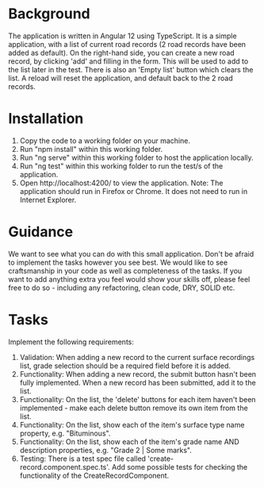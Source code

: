 Background
==========
The application is written in Angular 12 using TypeScript. It is a simple application, with a list of current road records (2 road records have been added as default). On the right-hand side, you can create a new road record, by clicking 'add' and filling in the form. This will be used to add to the list later in the test. There is also an 'Empty list' button which clears the list. A reload will reset the application, and default back to the 2 road records.

Installation
============
1. Copy the code to a working folder on your machine.
2. Run "npm install" within this working folder.
3. Run "ng serve" within this working folder to host the application locally.
4. Run "ng test" within this working folder to run the test/s of the application.
5. Open http://localhost:4200/ to view the application.
Note: The application should run in Firefox or Chrome. It does not need to run in Internet Explorer. 

Guidance
========
We want to see what you can do with this small application. Don't be afraid to implement the tasks however you see best. We would like to see craftsmanship in your code as well as completeness of the tasks. If you want to add anything extra you feel would show your skills off, please  feel free to do so - including any refactoring, clean code, DRY, SOLID etc.

Tasks
====
Implement the following requirements:
1. Validation: When adding a new record to the current surface recordings list, grade selection should be a required field before it is added.
2. Functionality: When adding a new record, the submit button hasn't been fully implemented. When a new record has been submitted, add it to the list.
3. Functionality: On the list, the 'delete' buttons for each item haven't been implemented - make each delete button remove its own item from the list.
4. Functionality: On the list, show each of the item's surface type name property, e.g. "Bituminous".
5. Functionality: On the list, show each of the item's grade name AND description properties, e.g. "Grade 2 | Some marks". 
6. Testing: There is a test spec file called 'create-record.component.spec.ts'. Add some possible tests for checking the functionality of the CreateRecordComponent.
